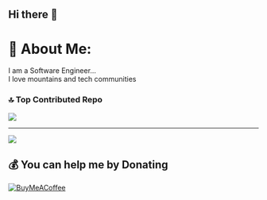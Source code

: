 ## Hi there 👋
# 💫 About Me:
I am a Software Engineer... <br>I love mountains and tech communities 



### 🔝 Top Contributed Repo
![](https://github-contributor-stats.vercel.app/api?username=KendiJ&limit=5&theme=dark&combine_all_yearly_contributions=true)

---
[![](https://visitcount.itsvg.in/api?id=KendiJ&icon=0&color=0)](https://visitcount.itsvg.in)

  ## 💰 You can help me by Donating
  [![BuyMeACoffee](https://img.shields.io/badge/Buy%20Me%20a%20Coffee-ffdd00?style=for-the-badge&logo=buy-me-a-coffee&logoColor=black)](https://buymeacoffee.com/https://buymeacoffee.com/kendi_j) 

  
<!-- Proudly created with GPRM ( https://gprm.itsvg.in ) -->

